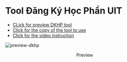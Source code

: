 # Tool Đăng Ký Học Phần UIT
- [CLick for preview DKHP tool](https://docs.google.com/spreadsheets/d/1DtVql2fZgBr2bwzHHVePjWf8gELXi5uK_wXD8aTppTw/edit#gid=200020773)
- [Click for the copy of the tool to use](http://bit.ly/dkhp-uit-helper)
- [Click for the video instruction](https://www.youtube.com/watch?v=KmW7qu52dpE)

![preview-dkhp](https://user-images.githubusercontent.com/31364664/62817002-b08c9f00-bb59-11e9-9f80-3ae9ea651792.PNG)
<p align="center">Preview</p>
